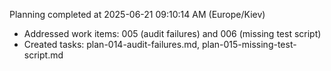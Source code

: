 Planning completed at 2025-06-21 09:10:14 AM (Europe/Kiev)
- Addressed work items: 005 (audit failures) and 006 (missing test script)
- Created tasks: plan-014-audit-failures.md, plan-015-missing-test-script.md